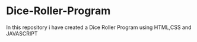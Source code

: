# Dice-Roller-Program
In this repository i have created a Dice Roller Program using HTML,CSS and JAVASCRIPT
